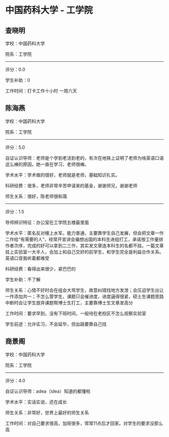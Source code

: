# 中国药科大学 - 工学院

## 查晓明

学校：中国药科大学

院系：工学院

* * *

评分：0.0

学生补助：0

工作时间：打卡工作十小时 一周六天

## 陈海燕

学校：中国药科大学

院系：工学院

* * *

评分：5.0

自证认识导师：老师是个学到老活到老的，有次在地铁上证明了老师为啥英语口语这么棒的原因，她一直在学习，老师很棒。

学术水平：学术做的很好，老师就是老师，基础知识扎实。

科研经费：很多，老师非常辛苦申请来的基金，谢谢师兄，谢谢老师

师生关系：很好，陈老师很和蔼

* * *

评分：1.5

导师辨识特征：办公室在工学院五楼最里面

学术水平：匿名反对楼上水军。能力普通，主要靠学生自己发展，但会把文章一作二作给“有需要的人”，经常开宣讲会骗想出国的本科生进组打工，承诺按工作量排作者次序，完成的好可以拿到二三作，其实发文章连本科生的名都不挂。一篇文章挂上实验室一大半人，会加上和自己交好的前学生，和学生完全是利益合作关系。英语口音我听着都难受

科研经费：看得出来很少，紧巴巴的

学生补助：不了解

师生关系：心情不好时会在组会大骂学生，故意纠错找地方发泄；会压迫学生出让一作添加共一；不怎么管学生，课题只会催进度，进度逼得很紧，硕士生课题思路中断时会让学生放弃课题帮博士生打工，主要靠博士生文章发高分

工作时间：要求早到，没有下班时间，一般待在老校区不怎么视察实验室

学生前途：允许实习，不会延毕，但出路要靠自己找

## 商景阁

学校：中国药科大学

院系：工学院

* * *

评分：4.0

自证认识导师：adea（idea）知道的都懂啦

学术水平：实话实说，还在成长

师生关系：非常好，世界上最好的师生关系

工作时间：对自己要求很高，加班很多，常常11点后才回家。对学生的要求没那么高